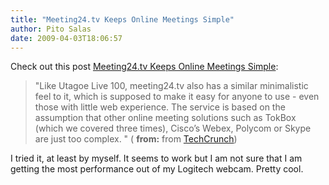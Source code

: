 ```yaml
---
title: "Meeting24.tv Keeps Online Meetings Simple"
author: Pito Salas
date: 2009-04-03T18:06:57
---
```




Check out this post [Meeting24.tv Keeps Online Meetings
Simple](<http://feedproxy.google.com/~r/Techcrunch/~3/kCYyboCRAW0/>):

> "Like Utagoe Live 100, meeting24.tv also has a similar minimalistic feel to
> it, which is supposed to make it easy for anyone to use - even those with
> little web experience. The service is based on the assumption that other
> online meeting solutions such as TokBox (which we covered three times),
> Cisco’s Webex, Polycom or Skype are just too complex. " ( **from:** from
> [TechCrunch](<http://feeds.feedburner.com/Techcrunch>))

I tried it, at least by myself. It seems to work but I am not sure that I am
getting the most performance out of my Logitech webcam. Pretty cool.


